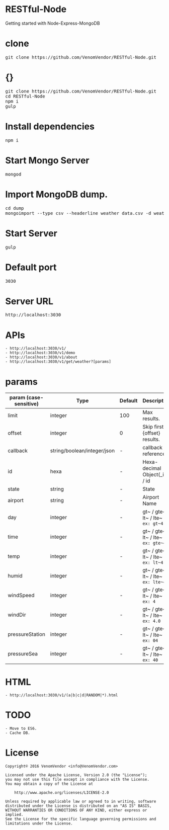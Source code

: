 # RESTful-Node
  Getting started with Node-Express-MongoDB

# clone
<pre>git clone https://github.com/VenomVendor/RESTful-Node.git</pre>

# {}
<pre>
git clone https://github.com/VenomVendor/RESTful-Node.git
cd RESTful-Node
npm i
gulp
</pre>

# Install dependencies
<pre>npm i</pre>

# Start Mongo Server
<pre>mongod</pre>

# Import MongoDB dump.
<pre>
cd dump
mongoimport --type csv --headerline weather_data.csv -d weather -c data
</pre>

# Start Server
<pre>gulp</pre>

# Default port
<pre>3030</pre>

# Server URL
<pre>http://localhost:3030</pre>

# APIs
    - http://localhost:3030/v1/
    - http://localhost:3030/v1/demo
    - http://localhost:3030/v1/about
    - http://localhost:3030/v1/get/weather?[params]

# params
param (case-sensitive) | Type | Default | Description
------ | ---- | ------- | -----------
limit | integer | 100 | Max results.
offset | integer | 0 | Skip first {offset} results.
callback | string/boolean/integer/json | - | callback for reference.
id | hexa  | - | Hexa-decimal Object(_id) / id
state | string | - | State
airport | string | - | Airport Name
day | integer | - | gt~ / gte~ / lt~ / lte~ `ex: gt~4`
time | integer | - | gt~ / gte~ / lt~ / lte~ `ex: gte~4`
temp  | integer | - | gt~ / gte~ / lt~ / lte~ `ex: lt~4`
humid | integer | - | gt~ / gte~ / lt~ / lte~ `ex: lte~4`
windSpeed | integer | - | gt~ / gte~ / lt~ / lte~ `ex: 4`
windDir | integer | - | gt~ / gte~ / lt~ / lte~ `ex: 4.0`
pressureStation | integer | - | gt~ / gte~ / lt~ / lte~ `ex: 04`
pressureSea | integer | - | gt~ / gte~ / lt~ / lte~ `ex: 40`

# HTML
    - http://localhost:3030/v1/(a|b|c|d|RANDOM|*).html

# TODO
    - Move to ES6.
    - Cache DB.

# License
    Copyright© 2016 VenomVendor <info@VenomVendor.com>
    
    Licensed under the Apache License, Version 2.0 (the "License");
    you may not use this file except in compliance with the License.
    You may obtain a copy of the License at
    
        http://www.apache.org/licenses/LICENSE-2.0
    
    Unless required by applicable law or agreed to in writing, software
    distributed under the License is distributed on an "AS IS" BASIS,
    WITHOUT WARRANTIES OR CONDITIONS OF ANY KIND, either express or implied.
    See the License for the specific language governing permissions and
    limitations under the License.
